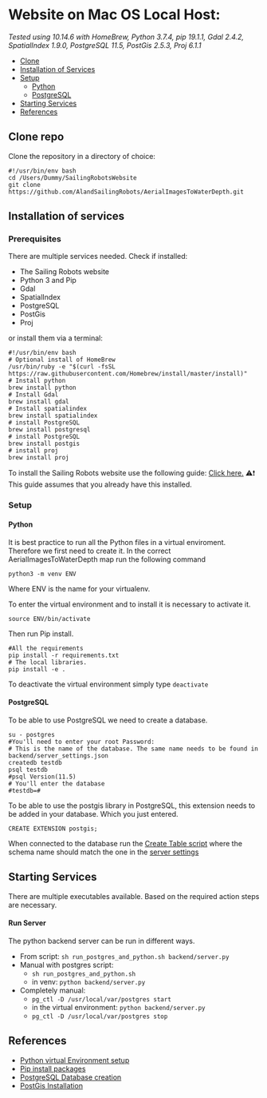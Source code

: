 # Website on Mac OS Local Host:
_Tested using 10.14.6 with HomeBrew, Python 3.7.4, pip 19.1.1, Gdal 2.4.2, SpatialIndex 1.9.0,  PostgreSQL 11.5, PostGis 2.5.3, Proj 6.1.1_

* [Clone](INSTALL_MAC_OS.md#Clone-repo)
* [Installation of Services](INSTALL_MAC_OS.md#Installation-of-services)
* [Setup](INSTALL_MAC_OS.md#Setup)
    * [Python](INSTALL_MAC_OS.md#Python)
    * [PostgreSQL](INSTALL_MAC_OS.md#PostgreSQL)
* [Starting Services](INSTALL_MAC_OS.md#Starting-services)
* [References](INSTALL_MAC_OS.md#References)


## Clone repo
Clone the repository in a directory of choice:
```shell script
#!/usr/bin/env bash
cd /Users/Dummy/SailingRobotsWebsite
git clone https://github.com/AlandSailingRobots/AerialImagesToWaterDepth.git
```

## Installation of services

### Prerequisites
There are multiple services needed.
Check if installed:
* The Sailing Robots website
* Python 3 and Pip
* Gdal
* SpatialIndex
* PostgreSQL
* PostGis
* Proj

or install them via a terminal:

```shell script
#!/usr/bin/env bash
# Optional install of HomeBrew
/usr/bin/ruby -e "$(curl -fsSL https://raw.githubusercontent.com/Homebrew/install/master/install)"
# Install python
brew install python
# Install Gdal
brew install gdal
# Install spatialindex
brew install spatialindex
# install PostgreSQL
brew install postgresql
# install PostgreSQL
brew install postgis
# install proj
brew install proj
```
To install the Sailing Robots website use the following guide: [Click here.](https://github.com/AlandSailingRobots/SailingRobotsWebsite/blob/feature/AerialImagesToWaterDepth/INSTALL_MAC_OS.md) 
:warning::exclamation: This guide assumes that you already have this installed.

### Setup
#### Python
It is best practice to run all the Python files in a virtual enviroment.
Therefore we first need to create it. In the correct AerialImagesToWaterDepth map run the following command
```shell script
python3 -m venv ENV
```
Where ENV is the name for your virtualenv.

To enter the virtual environment and to install it is necessary to activate it.
```shell script
source ENV/bin/activate
``` 
Then run Pip install.
```shell script
#All the requirements
pip install -r requirements.txt
# The local libraries.
pip install -e .
```
To deactivate the virtual environment simply type `deactivate`

#### PostgreSQL 
To be able to use PostgreSQL we need to create a database.
```shell script
su - postgres
#You'll need to enter your root Password:
# This is the name of the database. The same name needs to be found in backend/server_settings.json
createdb testdb
psql testdb
#psql Version(11.5)
# You'll enter the database
#testdb=#
```
To be able to use the postgis library in PostgreSQL, this extension needs to be added in your database. Which you just entered.
```postgresql
CREATE EXTENSION postgis;
```
When connected to the database run the [Create Table script](SQL/create_table.sql) where the schema name should match the one in the [server settings](backend/server_settings.json)


## Starting Services

There are multiple executables available.
Based on the required action steps are necessary.

#### Run Server
The python backend server can be run in different ways.

* From script: `sh run_postgres_and_python.sh backend/server.py`
* Manual with postgres script: 
    * `sh run_postgres_and_python.sh`
    * in venv: `python backend/server.py`
* Completely manual:
    * `pg_ctl -D /usr/local/var/postgres start`
    * in the virtual environment: `python backend/server.py`
    * `pg_ctl -D /usr/local/var/postgres stop`

## References

* [Python virtual Environment setup](https://docs.python.org/3/library/venv.html)
* [Pip install packages](https://packaging.python.org/tutorials/installing-packages/)
* [PostgreSQL Database creation](https://www.tutorialspoint.com/postgresql/postgresql_create_database.htm)
* [PostGis Installation](https://postgis.net/install/)